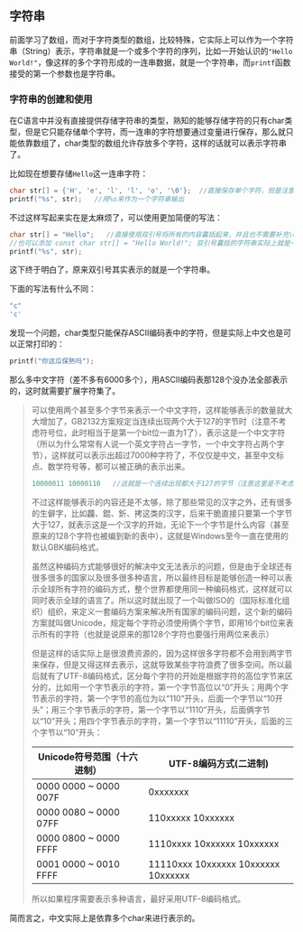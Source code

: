 ## 字符串

前面学习了数组，而对于字符类型的数组，比较特殊，它实际上可以作为一个字符串（String）表示，字符串就是一个或多个字符的序列，比如一开始认识的`"Hello World!"`，像这样的多个字符形成的一连串数据，就是一个字符串，而`printf`函数接受的第一个参数也是字符串。

### 字符串的创建和使用

在C语言中并没有直接提供存储字符串的类型，熟知的能够存储字符的只有char类型，但是它只能存储单个字符，而一连串的字符想要通过变量进行保存，那么就只能依靠数组了，char类型的数组允许存放多个字符，这样的话就可以表示字符串了。

比如现在想要存储`Hello`这一连串字符：

```c
char str[] = {'H', 'e', 'l', 'l', 'o', '\0'};  //直接保存单个字符，但是注意，无论内容是什么，字符串末尾必须添加一个‘\0’字符（ASCII码为0）表示结束。
printf("%s", str);   //用%s来作为一个字符串输出
```

不过这样写起来实在是太麻烦了，可以使用更加简便的写法：

```c
char str[] = "Hello";   //直接使用双引号将所有的内容囊括起来，并且也不需要补充\0（但是本质上是和上面一样的字符数组）
//也可以添加 const char str[] = "Hello World!"; 双引号囊括的字符串实际上就是一个const char数组类型的值
printf("%s", str);
```

这下终于明白了，原来双引号其实表示的就是一个字符串。

下面的写法有什么不同：

```c
"c"
'c'
```

发现一个问题，char类型只能保存ASCII编码表中的字符，但是实际上中文也是可以正常打印的：

```c
printf("你这瓜保熟吗");
```

那么多中文字符（差不多有6000多个），用ASCII编码表那128个没办法全部表示的，这时就需要扩展字符集了。

> 可以使用两个甚至多个字节来表示一个中文字符，这样能够表示的数量就大大增加了，GB2132方案规定当连续出现两个大于127的字节时（注意不考虑符号位，此时相当于是第一个bit位一直为1了），表示这是一个中文字符（所以为什么常常有人说一个英文字符占一字节，一个中文字符占两个字节），这样就可以表示出超过7000种字符了，不仅仅是中文，甚至中文标点、数学符号等，都可以被正确的表示出来。
>
> ```c
> 10000011 10000110   //这就是一个连续出现都大于127的字节（注意这里是不考虑符号位的）
> ```
>
> 不过这样能够表示的内容还是不太够，除了那些常见的汉字之外，还有很多的生僻字，比如龘、錕、釿、拷这类的汉字，后来干脆直接只要第一个字节大于127，就表示这是一个汉字的开始，无论下一个字节是什么内容（甚至原来的128个字符也被编到新的表中），这就是Windows至今一直在使用的默认GBK编码格式。
>
> 虽然这种编码方式能够很好的解决中文无法表示的问题，但是由于全球还有很多很多的国家以及很多很多种语言，所以最终目标是能够创造一种可以表示全球所有字符的编码方式，整个世界都使用同一种编码格式，这样就可以同时表示全球的语言了。所以这时就出现了一个叫做ISO的（国际标准化组织）组织，来定义一套编码方案来解决所有国家的编码问题，这个新的编码方案就叫做Unicode，规定每个字符必须使用俩个字节，即用16个bit位来表示所有的字符（也就是说原来的那128个字符也要强行用两位来表示）
>
> 但是这样的话实际上是很浪费资源的，因为这样很多字符都不会用到两字节来保存，但是又得这样去表示，这就导致某些字符浪费了很多空间。所以最后就有了UTF-8编码格式，区分每个字符的开始是根据字符的高位字节来区分的，比如用一个字节表示的字符，第一个字节高位以“0”开头；用两个字节表示的字符，第一个字节的高位为以“110”开头，后面一个字节以“10开头”；用三个字节表示的字符，第一个字节以“1110”开头，后面俩字节以“10”开头；用四个字节表示的字符，第一个字节以“11110”开头，后面的三个字节以“10”开头：
>
> | Unicode符号范围（十六进制） | UTF-8编码方式(二进制)               |
> | --------------------------- | ----------------------------------- |
> | 0000 0000 ~ 0000 007F       | 0xxxxxxx                            |
> | 0000 0080 ~ 0000 07FF       | 110xxxxx 10xxxxxx                   |
> | 0000 0800 ~ 0000 FFFF       | 1110xxxx 10xxxxxx 10xxxxxx          |
> | 0001 0000 ~ 0010 FFFF       | 11110xxx 10xxxxxx 10xxxxxx 10xxxxxx |
>
> 所以如果程序需要表示多种语言，最好采用UTF-8编码格式。

简而言之，中文实际上是依靠多个char来进行表示的。